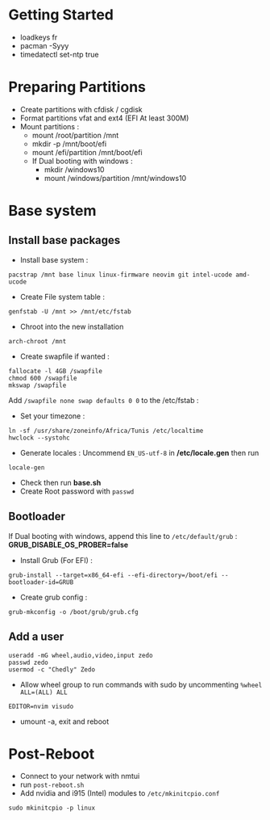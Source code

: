 # Getting Started
- loadkeys fr
- pacman -Syyy
- timedatectl set-ntp true

# Preparing Partitions
- Create partitions with cfdisk / cgdisk
- Format partitions vfat and ext4 (EFI At least 300M)
- Mount partitions :
    - mount /root/partition /mnt
    - mkdir -p /mnt/boot/efi
    - mount /efi/partition /mnt/boot/efi
    - If Dual booting with windows : 
        - mkdir /windows10
        - mount /windows/partition /mnt/windows10

# Base system
## Install base packages
- Install base system :
```
pacstrap /mnt base linux linux-firmware neovim git intel-ucode amd-ucode
```
- Create File system table :
```
genfstab -U /mnt >> /mnt/etc/fstab
```
- Chroot into the new installation
```
arch-chroot /mnt
```
- Create swapfile if wanted :
```
fallocate -l 4GB /swapfile
chmod 600 /swapfile
mkswap /swapfile
```
Add `/swapfile none swap defaults 0 0` to the /etc/fstab :
- Set your timezone :
```
ln -sf /usr/share/zoneinfo/Africa/Tunis /etc/localtime
hwclock --systohc
```
- Generate locales :
Uncommend `EN_US-utf-8` in **/etc/locale.gen** then run
```
locale-gen
```

- Check then run **base.sh**
- Create Root password with `passwd`

## Bootloader
If Dual booting with windows, append this line to `/etc/default/grub` : 
**GRUB_DISABLE_OS_PROBER=false**
- Install Grub (For EFI) :
```
grub-install --target=x86_64-efi --efi-directory=/boot/efi --bootloader-id=GRUB
```
- Create grub config :
```
grub-mkconfig -o /boot/grub/grub.cfg
```

## Add a user
```
useradd -mG wheel,audio,video,input zedo
passwd zedo
usermod -c "Chedly" Zedo
```

- Allow wheel group to run commands with sudo by uncommenting `%wheel ALL=(ALL) ALL` 
```
EDITOR=nvim visudo
```

- umount -a, exit and reboot

# Post-Reboot
- Connect to your network with nmtui
- run `post-reboot.sh`
- Add nvidia and i915 (Intel) modules to `/etc/mkinitcpio.conf`
```
sudo mkinitcpio -p linux
```